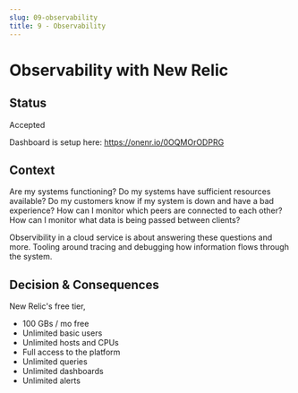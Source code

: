 ```yaml
---
slug: 09-observability
title: 9 - Observability
---
```


# Observability with New Relic

## Status

Accepted

Dashboard is setup here: https://onenr.io/0OQMOrODPRG

## Context

Are my systems functioning?  Do my systems have sufficient resources available? Do my customers know if my system is down and have a bad experience?  How can I monitor which peers are connected to each other?  How can I monitor what data is being passed between clients?

Observibility in a cloud service is about answering these questions and more. Tooling around tracing and debugging how information flows through the system.

## Decision & Consequences

New Relic's free tier,

* 100 GBs / mo free
* Unlimited basic users
* Unlimited hosts and CPUs
* Full access to the platform
* Unlimited queries
* Unlimited dashboards
* Unlimited alerts
